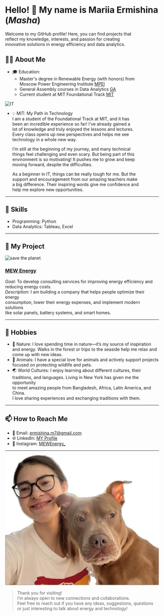 # Hello! 👋 My name is Mariia Ermishina (_Masha_)

<!-- The words "Mariia Ermishina" is highlighted due  
to the spell-checking feature in the editor.  
It is not an error but a proper noun that is not recognized  
by the default dictionary. -->

Welcome to my GitHub profile! Here, you can find projects that  
reflect my knowledge, interests, and passion for creating  
innovative solutions in energy efficiency and data analytics.

## 🧑‍💻 About Me

- 🎓 Education:
  - Master's degree in Renewable Energy (with honors) from  
  Moscow Power Engineering Institute [MPEI](https://mpei.ru/lang/en/Pages/default.aspx)
  - General Assembly courses in Data Analytics [GA](https://generalassemb.ly/)
  - Current student at MIT Foundational Track [MIT](https://emergingtalent.mit.edu/)
  
<!-- The words "MPEI" is highlighted due  
to the spell-checking feature in the editor.  
It is not an error but a proper noun that is not recognized  
by the default dictionary. -->

![IT](https://i.giphy.com/media/v1.Y2lkPTc5MGI3NjExYmc5c280ZnE4Y2F0d2lvOHNrMng0bWtrbXlnajNtbmk4bDJiNmZyNCZlcD12MV9pbnRlcm5hbF9naWZfYnlfaWQmY3Q9Zw/QpVUMRUJGokfqXyfa1/giphy.gif)

- 💡 MIT: My Path in Technology  
  I am a student of the Foundational Track at MIT, and it has  
  been an incredible experience so far! I’ve already gained a  
  lot of knowledge and truly enjoyed the lessons and lectures.  
  Every class opens up new perspectives and helps me see  
  technology in a whole new way.

  I’m still at the beginning of my journey, and many technical  
  things feel challenging and even scary. But being part of this  
  environment is so motivating! It pushes me to grow and keep  
  moving forward, despite the difficulties.

  As a beginner in IT, things can be really tough for me. But the  
  support and encouragement from our amazing teachers make  
  a big difference. Their inspiring words give me confidence and  
  help me explore new opportunities.

---

## 🔧 Skills

- Programming: Python
- Data Analytics: Tableau, Excel

---

## 🚀 My Project

![save the planet](https://i.giphy.com/media/v1.Y2lkPTc5MGI3NjExZnQxbThvanl3NnJsaDgxbnJvdWFqNncwcGpmdjMybWRmczVyNHc4aiZlcD12MV9pbnRlcm5hbF9naWZfYnlfaWQmY3Q9Zw/c00LLteGojGfDHZXur/giphy.gif)

### [MEW Energy](https://mewenergy.com/)

_Goal_: To develop consulting services for improving energy efficiency and  
reducing energy costs.  
_Description_: I am building a company that helps people optimize their energy  
consumption, lower their energy expenses, and implement modern solutions  
like solar panels, battery systems, and smart homes.

---

## 🌟 Hobbies

- 🌿 Nature: I love spending time in nature—it’s my source of inspiration  
  and  energy. Walks in the forest or trips to the seaside help me relax and  
  come up with new ideas.
- 🐾 Animals: I have a special love for animals and actively support projects  
  focused on protecting wildlife and pets.
- 🌏 World Cultures: I enjoy learning about different cultures, their  
  traditions, and languages. Living in New York has given me the opportunity  
  to meet amazing people from Bangladesh, Africa, Latin America, and China.  
  I love sharing experiences and exchanging traditions with them.

---

## 📫 How to Reach Me

- 📧 Email: [ermishina.m7@gmail.com](mailto:ermishina.m7@gmail.com)
- 🌐 LinkedIn: [MY Profile](https://www.linkedin.com/in/mariia-ermishina-33b47628a/)
- 📱 Instagram: [MEWEnergy_](https://www.instagram.com/mewenergy_/)

---

![me](sticker.webp)
> Thank you for visiting!  
I’m always open to new connections and collaborations.  
Feel free to reach out if you have any ideas, suggestions, questions  
or just interesting to talk about energy and technology!

